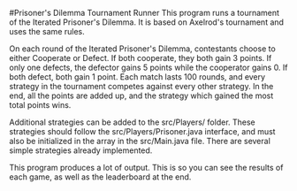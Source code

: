 #Prisoner's Dilemma Tournament Runner
This program runs a tournament of the Iterated Prisoner's Dilemma.
It is based on Axelrod's tournament and uses the same rules.

On each round of the Iterated Prisoner's Dilemma, contestants choose to either Cooperate or Defect.
If both cooperate, they both gain 3 points. If only one defects, the defector gains 5 points while the cooperator gains 0. If both defect, both gain 1 point.
Each match lasts 100 rounds, and every strategy in the tournament competes against every other strategy.
In the end, all the points are added up, and the strategy which gained the most total points wins.

Additional strategies can be added to the src/Players/ folder. These strategies should follow the src/Players/Prisoner.java interface, and must also be initialized in the array in the src/Main.java file.
There are several simple strategies already implemented.

This program produces a lot of output. This is so you can see the results of each game, as well as the leaderboard at the end.
